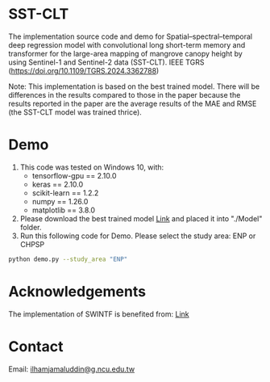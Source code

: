 # SST-CLT
The implementation source code and demo for Spatial–spectral–temporal deep regression model with convolutional long short-term memory and transformer for the large-area mapping of mangrove canopy height by using Sentinel-1 and Sentinel-2 data (SST-CLT).
IEEE TGRS (https://doi.org/10.1109/TGRS.2024.3362788)

Note: This implementation is based on the best trained model. There will be differences in the results compared to those in the paper because the results reported in the paper are the average results of the MAE and RMSE (the SST-CLT model was trained thrice).

# Demo
1. This code was tested on Windows 10, with:
   -  tensorflow-gpu == 2.10.0
   -  keras == 2.10.0
   -  scikit-learn == 1.2.2
   -  numpy == 1.26.0
   -  matplotlib == 3.8.0
3. Please download the best trained model [Link](https://drive.google.com/drive/folders/1vTKxIOxJG7OaJ5lZu4vugfDzjJaU0QW0?usp=sharing) and placed it into "./Model" folder.
2. Run this following code for Demo. Please select the study area: ENP or CHPSP
```bash
python demo.py --study_area "ENP"
```
# Acknowledgements
The implementation of SWINTF is benefited from: [Link](https://github.com/yingkaisha/keras-vision-transformer)

# Contact
Email: ilhamjamaluddin@g.ncu.edu.tw


